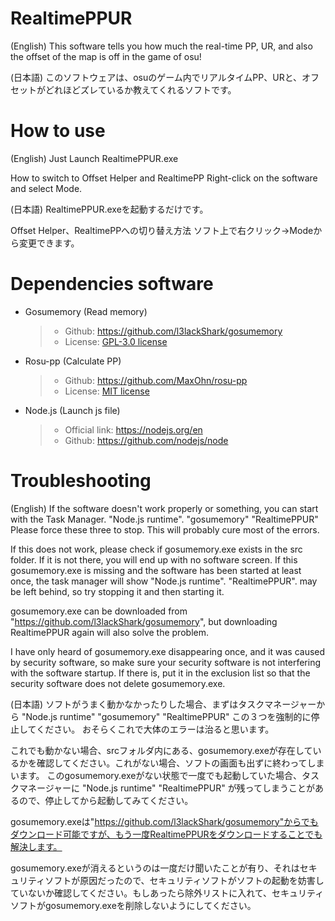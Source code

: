 # RealtimePPUR

(English)
This software tells you how much the real-time PP, UR, and also the offset of the map is off in the game of osu!

(日本語)
このソフトウェアは、osuのゲーム内でリアルタイムPP、URと、オフセットがどれほどズレているか教えてくれるソフトです。

# How to use

(English)
Just Launch RealtimePPUR.exe

How to switch to Offset Helper and RealtimePP
Right-click on the software and select Mode.

(日本語)
RealtimePPUR.exeを起動するだけです。

Offset Helper、RealtimePPへの切り替え方法
ソフト上で右クリック→Modeから変更できます。

# Dependencies software

- Gosumemory (Read memory)
  >* Github: https://github.com/l3lackShark/gosumemory
  >* License: [GPL-3.0 license](https://github.com/l3lackShark/gosumemory/blob/master/LICENSE)

- Rosu-pp (Calculate PP)
  >* Github: https://github.com/MaxOhn/rosu-pp
  >* License: [MIT license](https://github.com/MaxOhn/rosu-pp/blob/master/LICENSE)

- Node.js (Launch js file)
  >* Official link: https://nodejs.org/en
  >* Github: https://github.com/nodejs/node

# Troubleshooting

(English)
If the software doesn't work properly or something, you can start with the Task Manager.
"Node.js runtime".
"gosumemory"
"RealtimePPUR"
Please force these three to stop.
This will probably cure most of the errors.

If this does not work, please check if gosumemory.exe exists in the src folder. If it is not there, you will end up with no software screen.
If this gosumemory.exe is missing and the software has been started at least once, the task manager will show
"Node.js runtime".
"RealtimePPUR".
may be left behind, so try stopping it and then starting it.

gosumemory.exe can be downloaded from "https://github.com/l3lackShark/gosumemory", but downloading RealtimePPUR again will also solve the problem.

I have only heard of gosumemory.exe disappearing once, and it was caused by security software, so make sure your security software is not interfering with the software startup. If there is, put it in the exclusion list so that the security software does not delete gosumemory.exe.

(日本語)
ソフトがうまく動かなかったりした場合、まずはタスクマネージャーから
"Node.js runtime"
"gosumemory"
"RealtimePPUR"
この３つを強制的に停止してください。
おそらくこれで大体のエラーは治ると思います。

これでも動かない場合、srcフォルダ内にある、gosumemory.exeが存在しているかを確認してください。これがない場合、ソフトの画面も出ずに終わってしまいます。
このgosumemory.exeがない状態で一度でも起動していた場合、タスクマネージャーに
"Node.js runtime"
"RealtimePPUR"
が残ってしまうことがあるので、停止してから起動してみてください。

gosumemory.exeは"https://github.com/l3lackShark/gosumemory"からでもダウンロード可能ですが、もう一度RealtimePPURをダウンロードすることでも解決します。

gosumemory.exeが消えるというのは一度だけ聞いたことが有り、それはセキュリティソフトが原因だったので、セキュリティソフトがソフトの起動を妨害していないか確認してください。もしあったら除外リストに入れて、セキュリティソフトがgosumemory.exeを削除しないようにしてください。
